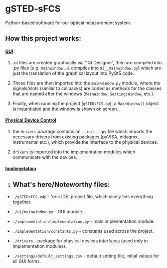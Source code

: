 # gSTED-sFCS

Python-based software for our optical measurement system.

## How this project works:

#### <u>GUI</u>

1. .ui files are created graphically via ''Qt Designer', then are compiled into .py files (e.g. `mainwindow.ui` compiles into `Ui__mainwindow.py`) which are just the translation of the graphical layout into PyQt5 code.

2. These files are then imported into the `mainwindow.py` module, where the signals/slots (similar to callbacks) are coded as methods for the classes that are named after the windows (`MainWindow`, `SettingsWindow`, etc.).

3. Finally, when running the project (`gSTEDsFCS.py`), a `MainWindow()` object is instantiated and the window is shown on screen.

#### <u>Physical Device Control</u>

1. the `drivers` package contains an `__init__.py` file which imports the necessary drivers from existing packages (pyVISA, nidaqmx, instrumental etc.), which provide the interface to the physical devices.

2. `drivers` is imported into the implementation modules which communicate with the devices.

#### <u>Implemetation</u>

1. ## What's here/Noteworthy files:
- `./gSTEDsFCS.e4p` - 'eric IDE' project file, which nicely ties everything together.

- `./ui/mainwindow.py` - GUI module.

- `./implementation/implementation.py` - main implementation module.

- `./implementation/constants.py` - constants used across the project.

- `./drivers` - package for physical devices interfaces (used only in implementation modules).

- `./settings/default_settings.csv` - default setting file, initial values for all GUI forms.
